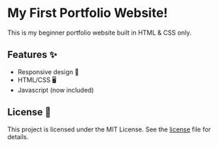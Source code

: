 # My First Portfolio Website!
This is my beginner portfolio website built in HTML & CSS only.

## Features ✨
- Responsive design 📱
- HTML/CSS 🖥️
- Javascript (now included) 

## License 📄
This project is licensed under the MIT License. See the [license](https://github.com/gemodriscoll/first-portfolio/blob/main/LICENSE) file for details.
